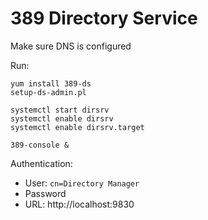 # 389 Directory Service

Make sure DNS is configured

Run:

    yum install 389-ds
    setup-ds-admin.pl

    systemctl start dirsrv
    systemctl enable dirsrv
    systemctl enable dirsrv.target

    389-console &

Authentication:

- User: `cn=Directory Manager`
- Password
- URL: http://localhost:9830